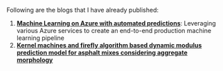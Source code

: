 
Following are the blogs that I have already published: 

1) [__Machine Learning on Azure with automated predictions__](https://medium.com/p/machine-learning-on-azure-with-automated-predictions-51d1721210f5?source=email-a3828087c8b8--writer.postDistributed&sk=5122af06755296a6b5e869b285966f57): Leveraging various Azure services to create an end-to-end production machine learning pipeline  
2) [__Kernel machines and firefly algorithm based dynamic modulus prediction model for asphalt mixes considering aggregate morphology__](https://www.sciencedirect.com/science/article/pii/S0950061817322067)
